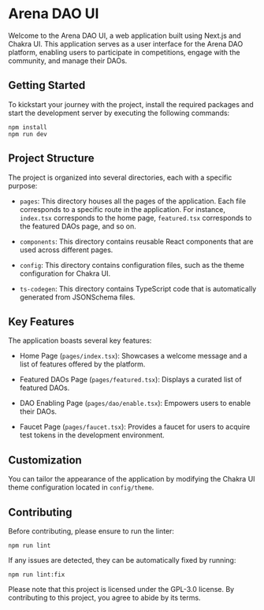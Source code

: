 # Arena DAO UI

Welcome to the Arena DAO UI, a web application built using Next.js and Chakra UI. This application serves as a user interface for the Arena DAO platform, enabling users to participate in competitions, engage with the community, and manage their DAOs.

## Getting Started

To kickstart your journey with the project, install the required packages and start the development server by executing the following commands:

    npm install
    npm run dev

## Project Structure

The project is organized into several directories, each with a specific purpose:

- `pages`: This directory houses all the pages of the application. Each file corresponds to a specific route in the application. For instance, `index.tsx` corresponds to the home page, `featured.tsx` corresponds to the featured DAOs page, and so on.

- `components`: This directory contains reusable React components that are used across different pages.

- `config`: This directory contains configuration files, such as the theme configuration for Chakra UI.

- `ts-codegen`: This directory contains TypeScript code that is automatically generated from JSONSchema files.

## Key Features

The application boasts several key features:

- Home Page (`pages/index.tsx`): Showcases a welcome message and a list of features offered by the platform.

- Featured DAOs Page (`pages/featured.tsx`): Displays a curated list of featured DAOs.

- DAO Enabling Page (`pages/dao/enable.tsx`): Empowers users to enable their DAOs.

- Faucet Page (`pages/faucet.tsx`): Provides a faucet for users to acquire test tokens in the development environment.

## Customization

You can tailor the appearance of the application by modifying the Chakra UI theme configuration located in `config/theme`.

## Contributing

Before contributing, please ensure to run the linter:

    npm run lint

If any issues are detected, they can be automatically fixed by running:

    npm run lint:fix

Please note that this project is licensed under the GPL-3.0 license. By contributing to this project, you agree to abide by its terms.
